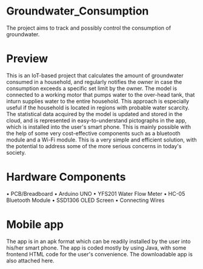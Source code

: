 # Groundwater_Consumption
The project aims to track and possibly control the consumption of groundwater.
# Preview
This is an IoT-based project that calculates the amount of groundwater consumed in a household, and regularly notifies the owner in case the consumption exceeds a specific set limit by the owner. The model is connected to a working motor that pumps water to the over-head tank, that inturn supplies water to the entire household. This approach is especially useful if the household is located in regions with probable water scarcity. The statistical data acquired by the model is updated and stored in the cloud, and is represented in easy-to-understand pictographs in the app, which is installed into the user's smart phone. This is mainly possible with the help of some very cost-effective components such as a bluetooth module and a Wi-Fi module. This is a very simple and efficient solution, with the potential to address some of the more serious concerns in today's society.
# Hardware Components
• PCB/Breadboard
• Arduino UNO
• YFS201 Water Flow Meter
• HC-05 Bluetooth Module
• SSD1306 OLED Screen
• Connecting Wires
# Mobile app
The app is in an apk format which can be readily installed by the user into his/her smart phone. The app is coded mostly by using Java, with some frontend HTML code for the user's convenience. The downloadable app is also attached here.
